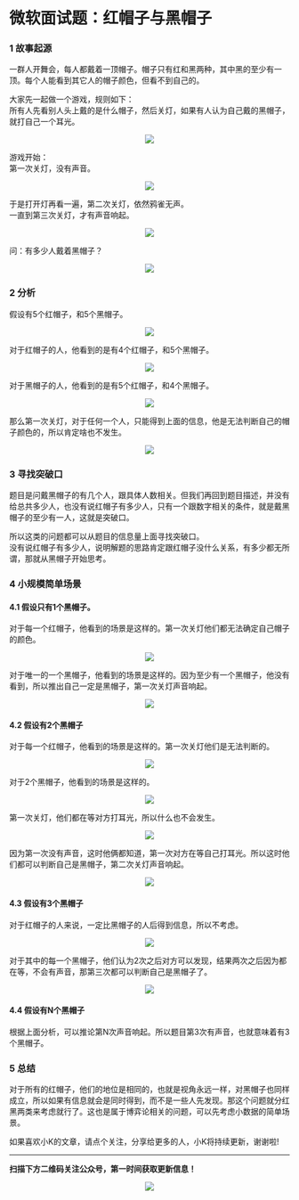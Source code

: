 # 微软面试题：红帽子与黑帽子

### 1 故事起源
一群人开舞会，每人都戴着一顶帽子。帽子只有红和黑两种，其中黑的至少有一顶。每个人能看到其它人的帽子颜色，但看不到自己的。 

大家先一起做一个游戏，规则如下：  
所有人先看别人头上戴的是什么帽子，然后关灯，如果有人认为自己戴的黑帽子，就打自己一个耳光。  
<div align=center><img src="img-帽子/p-1-1.jpg" style="max-height: 300px;"></div>

游戏开始：  
第一次关灯，没有声音。
<div align=center><img src="img-帽子/p-1-2.jpg" style="max-height: 300px;"></div>

于是打开灯再看一遍，第二次关灯，依然鸦雀无声。  
一直到第三次关灯，才有声音响起。  
<div align=center><img src="img-帽子/p-1-3.jpg" style="max-height: 300px;"></div>

问：有多少人戴着黑帽子？
<div align=center><img src="img-帽子/p-1-4.jpg" style="max-height: 300px;"></div>


### 2 分析
假设有5个红帽子，和5个黑帽子。
<div align=center><img src="img-帽子/p-2-1.jpg" style="max-height: 300px;"></div>

对于红帽子的人，他看到的是有4个红帽子，和5个黑帽子。
<div align=center><img src="img-帽子/p-2-2.jpg" style="max-height: 300px;"></div>

对于黑帽子的人，他看到的是有5个红帽子，和4个黑帽子。
<div align=center><img src="img-帽子/p-2-3.jpg" style="max-height: 300px;"></div>

那么第一次关灯，对于任何一个人，只能得到上面的信息，他是无法判断自己的帽子颜色的，所以肯定啥也不发生。
<div align=center><img src="img-帽子/p-2-4.jpg" style="max-height: 300px;"></div>

### 3 寻找突破口
题目是问戴黑帽子的有几个人，跟具体人数相关。但我们再回到题目描述，并没有给总共多少人，也没有说红帽子有多少人，只有一个跟数字相关的条件，就是戴黑帽子的至少有一人，这就是突破口。  

所以这类的问题都可以从题目的信息量上面寻找突破口。  
没有说红帽子有多少人，说明解题的思路肯定跟红帽子没什么关系，有多少都无所谓，那就从黑帽子开始思考。

### 4 小规模简单场景
#### 4.1 假设只有1个黑帽子。  
对于每一个红帽子，他看到的场景是这样的。第一次关灯他们都无法确定自己帽子的颜色。
<div align=center><img src="img-帽子/p-4-1.jpg" style="max-height: 300px;"></div>

对于唯一的一个黑帽子，他看到的场景是这样的。因为至少有一个黑帽子，他没有看到，所以推出自己一定是黑帽子，第一次关灯声音响起。
<div align=center><img src="img-帽子/p-4-2.jpg" style="max-height: 300px;"></div>

#### 4.2 假设有2个黑帽子
对于每一个红帽子，他看到的场景是这样的。第一次关灯他们是无法判断的。
<div align=center><img src="img-帽子/p-4-3.jpg" style="max-height: 300px;"></div>

对于2个黑帽子，他看到的场景是这样的。
<div align=center><img src="img-帽子/p-4-4.jpg" style="max-height: 300px;"></div>

第一次关灯，他们都在等对方打耳光，所以什么也不会发生。
<div align=center><img src="img-帽子/p-4-5.jpg" style="max-height: 300px;"></div>

因为第一次没有声音，这时他俩都知道，第一次对方在等自己打耳光。所以这时他们都可以判断自己是黑帽子，第二次关灯声音响起。
<div align=center><img src="img-帽子/p-4-6.jpg" style="max-height: 300px;"></div>

#### 4.3 假设有3个黑帽子
对于红帽子的人来说，一定比黑帽子的人后得到信息，所以不考虑。
<div align=center><img src="img-帽子/p-4-7.jpg" style="max-height: 300px;"></div>

对于其中的每一个黑帽子，他们认为2次之后对方可以发现，结果两次之后因为都在等，不会有声音，那第三次都可以判断自己是黑帽子了。
<div align=center><img src="img-帽子/p-4-8.jpg" style="max-height: 300px;"></div>

#### 4.4 假设有N个黑帽子
根据上面分析，可以推论第N次声音响起。所以题目第3次有声音，也就意味着有3个黑帽子。

### 5 总结
对于所有的红帽子，他们的地位是相同的，也就是视角永远一样，对黑帽子也同样成立，所以如果有信息就会是同时得到，而不是一些人先发现。那这个问题就分红黑两类来考虑就行了。这也是属于博弈论相关的问题，可以先考虑小数据的简单场景。

如果喜欢小K的文章，请点个关注，分享给更多的人，小K将持续更新，谢谢啦!

---
**扫描下方二维码关注公众号，第一时间获取更新信息！**  
<div align=center><img src="../../../qrcode.gif" style="max-height: 300px;"></div> 